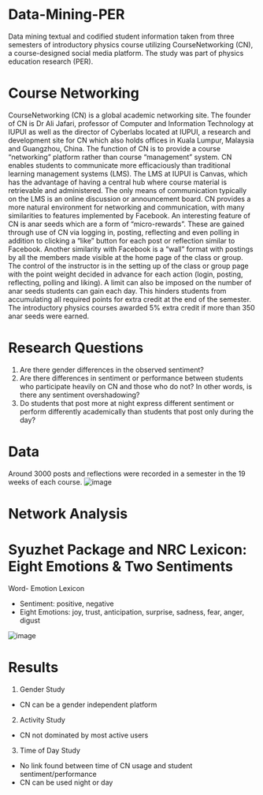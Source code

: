 # Data-Mining-PER
Data mining textual and codified student information taken from three semesters of introductory physics course utilizing CourseNetworking (CN), a course-designed social media platform. The study was part of physics education research (PER). 

# Course Networking
CourseNetworking (CN) is a global academic networking site. The founder of CN is Dr Ali Jafari, professor of Computer and Information Technology at IUPUI as well as the director of Cyberlabs located at IUPUI, a research and development site for CN which also holds offices in Kuala Lumpur, Malaysia and Guangzhou, China. The function of CN is to provide a course “networking” platform rather than course “management” system. CN enables students to communicate more efficaciously than traditional learning management systems (LMS). The LMS at IUPUI is Canvas, which has the advantage of having a central hub where course material is retrievable and administered. The only means of communication typically on the LMS is an online discussion or announcement board. CN provides a more natural environment for networking and communication, with many similarities to features implemented by Facebook. An interesting feature of CN is anar seeds which are a form of “micro-rewards”. These are gained through use of CN via logging in, posting, reflecting and even polling in addition to clicking a “like” button for each post or reflection similar to Facebook. Another similarity with Facebook is a “wall” format with postings by all the members made visible at the home page of the class or group. The control of the instructor is in the setting up of the class or group page with the point weight decided in advance for each action (login, posting, reflecting, polling and liking). A limit can also be imposed on the number of anar seeds students can gain each day. This hinders students from accumulating all required points for extra credit at the end of the semester. The introductory physics courses awarded 5% extra credit if more than 350 anar seeds were earned.

# Research Questions
1) Are there gender differences in the observed sentiment?
2) Are there differences in sentiment or performance between students who participate heavily on CN and those who do not? In other words, is there any sentiment overshadowing?
3) Do students that post more at night express different sentiment or perform differently academically than students that post only during the day?

# Data
Around 3000 posts and reflections were recorded in a semester in the 19 weeks of each course.
![image](https://github.com/kelleypa/Data-Mining-PER/assets/107891103/175150e5-59c0-48bc-b2f2-be4cfc1ad79a)

# Network Analysis

# Syuzhet Package and NRC Lexicon: Eight Emotions & Two Sentiments
Word- Emotion Lexicon
* Sentiment: positive, negative
* Eight Emotions: joy, trust, anticipation, surprise, sadness, fear, anger, digust

![image](https://github.com/kelleypa/Data-Mining-PER/assets/107891103/f14d0cce-4203-4575-ac97-63c0fb47a05e)

# Results
1) Gender Study
* CN can be a gender independent platform
2) Activity Study
* CN not dominated by most active users
3) Time of Day Study
* No link found between time of CN usage and student sentiment/performance
* CN can be used night or day
